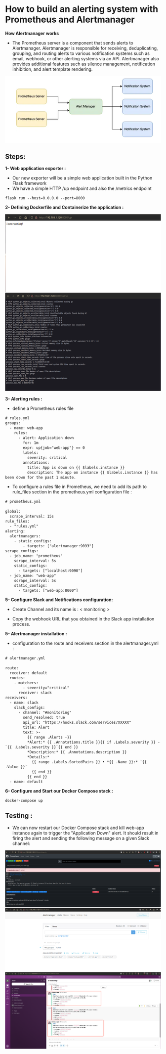 # How to build an alerting system with Prometheus and Alertmanager

**How Alertmanager works**
- The Prometheus server is a component that sends alerts to Alertmanager. Alertmanager is responsible for receiving, deduplicating, grouping, and routing alerts to various notification systems such as email, webhook, or other alerting systems via an API. Alertmanager also provides additional features such as silence management, notification inhibition, and alert template rendering.

<img src=imgs/alert-manager.png>

## Steps: 
**1- Web application exporter :**
- Our new exporter will be a simple web application built in the Python Flask framework
- We have a simple HTTP /up endpoint and also the /metrics endpoint

```
flask run --host=0.0.0.0 --port=8000
```

**2- Defining Dockerfile and Containerize the application :**

<img src=imgs/up.png>
<img src=imgs/metrics.png>

**3- Alerting rules :**
- define a Prometheus rules file

```
# rules.yml
groups:
  - name: web-app
    rules:
      - alert: Application down
        for: 1m
        expr: up{job="web-app"} == 0
        labels:
          severity: critical
        annotations:
          title: App is down on {{ $labels.instance }}
          description: The app on instance {{ $labels.instance }} has been down for the past 1 minute.
```

- To configure a rules file in Prometheus, we need to add its path to rule_files section in the prometheus.yml configuration file : 
```
# prometheus.yml

global:
  scrape_interval: 15s
rule_files:
  - "rules.yml"
alerting:
  alertmanagers:
    - static_configs:
        - targets: ["alertmanager:9093"]
scrape_configs:
  - job_name: "prometheus"
    scrape_interval: 5s
    static_configs:
      - targets: ["localhost:9090"]
  - job_name: "web-app"
    scrape_interval: 5s
    static_configs:
      - targets: ["web-app:8000"]
```

**5- Configure Slack and Notifications configuration:**
- Create Channel and its name is : < monitoring >

- Copy the webhook URL that you obtained in the Slack app installation process.

**5-  Alertmanager installation :**
- configuration to the route and receivers section in the alertmanager.yml : 
```
# alertmanager.yml

route:
  receiver: default
  routes:
    - matchers:
        - severity="critical"
      receiver: slack
receivers:
  - name: slack
    slack_configs:
      - channel: "#monitoring"
        send_resolved: true
        api_url: "https://hooks.slack.com/services/XXXXX"
        title: Alert
        text: >-
          {{ range .Alerts -}}
          *Alert:* {{ .Annotations.title }}{{ if .Labels.severity }} - `{{ .Labels.severity }}`{{ end }}
          *Description:* {{ .Annotations.description }}
          *Details:*
            {{ range .Labels.SortedPairs }} • *{{ .Name }}:* `{{ .Value }}`
            {{ end }}
          {{ end }}
  - name: default
```

**6- Configure and Start our Docker Compose stack :**

```
docker-compose up
```

## Testing : 
- We can now restart our Docker Compose stack and kill web-app instance again to trigger the "Application Down" alert. It should result in firing the alert and sending the following message on a given Slack channel: 

<img src=imgs/fire.png>
<img src=imgs/alert-fire.png>
<img src=imgs/fire-slack.png>